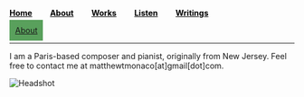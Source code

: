<a href="/" style="color: black">**Home**</a>&nbsp; &nbsp; &nbsp; &nbsp; <a href="/about" style="color: black">**About**</a>&nbsp; &nbsp; &nbsp; &nbsp; <a href="/works" style="color: black">**Works**</a>&nbsp; &nbsp; &nbsp; &nbsp; <a href="/listen" style="color: black">**Listen**</a>&nbsp; &nbsp; &nbsp; &nbsp; <a href="/writings" style="color: black">**Writings**</a>

<span style="padding:10px;background-color:#59A05C">[About](/about)</span>

***

I am a Paris-based composer and pianist, originally from New Jersey. Feel free to contact me at matthewtmonaco[at]gmail[dot]com.

![Headshot](IMG_9929_0.jpg)
